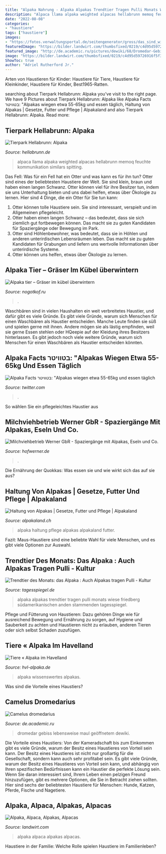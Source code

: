 ```yaml
---
title: "Alpaka Nahrung - Alpaka Alpakas Trendtier Tragen Pulli Monats Wiese Friedberg Südamerikanischen Anden Stammenden Tagesspiegel"
description: "Alpaca llama alpaka weighted alpacas hellabrunn memoq feuchte kommunikation similars spitting"
date: "2022-08-08"
categories:
- "haustiere"
tags: ["haustiere"]
images:
- "https://fotos.verwaltungsportal.de/seitengenerator/gross/das_sind_wir_-_tiere_-_alpakas.jpg"
featuredImage: "https://bilder.landwirt.com/thumbsfixed/0219/c4d95d59726916f5f3b0dfaab64ec092.jpg"
featured_image: "http://de.academic.ru/pictures/dewiki/68/Dromedar-Gebiss.jpg"
image: "https://bilder.landwirt.com/thumbsfixed/0219/c4d95d59726916f5f3b0dfaab64ec092.jpg"
ShowToc: true
author: "Adriel Rutherford Jr."
---
```



Arten von Haustieren für Kinder: Haustiere für Tiere, Haustiere für Kleinkinder, Haustiere für Kinder, Best1965-Ratten.

	

		
searching about Tierpark Hellabrunn: Alpaka you've visit to the right page. We have 9 Pictures about Tierpark Hellabrunn: Alpaka like Alpaka Facts בטוויטר: &quot;Alpakas wiegen etwa 55-65kg und essen täglich, Haltung von Alpakas | Gesetze, Futter und Pflege | Alpakaland and also Tierpark Hellabrunn: Alpaka. Read more:
		
    
## Tierpark Hellabrunn: Alpaka

<img loading=lazy src="https://www.hellabrunn.de/fileadmin/_processed_/csm_alpaka_text_2eadd0d678.png" onerror="this.onerror=null;this.src='https://tse4.mm.bing.net/th?id=OIP.9vy_P-ES2R3tpyD4X-YqJQHaKJ&amp;pid=15.1';" alt="Tierpark Hellabrunn: Alpaka">

_Source: hellabrunn.de_

>alpaca llama alpaka weighted alpacas hellabrunn memoq feuchte kommunikation similars spitting. 

	

Das Fell: Was für ein Fell hat ein Otter und was kann es für ihn tun?
Otter sind eines der beliebtesten Haustiere der Welt. Sie sind klein, braun und haben einen langen Schwanz. Otter können viel für ihre Besitzer tun, indem sie uns Unterhaltung bieten und uns dabei helfen, etwas über Ökologie zu lernen. Hier sind 4 Dinge, die ein Otter für Sie tun kann:
1) Otter können tolle Haustiere sein. Sie sind interessant, verspielt und im Allgemeinen pflegeleicht.
2) Otter haben einen langen Schwanz – das bedeutet, dass sie sich ziemlich gut fortbewegen können. Das macht sie zu guten Kandidaten für Spaziergänge oder Bewegung im Park.
3) Otter sind Höhlenbewohner, was bedeutet, dass sie in Höhlen und anderen unterirdischen Lebensräumen leben. Das macht sie zu guten Kandidaten für Grabungen und liefern uns wertvolle Informationen über unterirdische Systeme.
4) Otter können uns helfen, etwas über Ökologie zu lernen.

    
## Alpaka Tier – Gräser Im Kübel überwintern

<img loading=lazy src="http://www.tier-fotos.eu/1200/alpakalama-pacos-zoo-schmiding-130905--14612.jpg" onerror="this.onerror=null;this.src='https://tse3.mm.bing.net/th?id=OIP.xWGIqaD2WLQoOFhkYdJOiQHaFj&amp;pid=15.1';" alt="Alpaka tier – Gräser im kübel überwintern">

_Source: nogotkof.ru_

>. 

	

Waschbären sind in vielen Haushalten ein weit verbreitetes Haustier, und dafür gibt es viele Gründe.
Es gibt viele Gründe, warum sich Menschen für einen Waschbären als Haustier entscheiden. Manche Leute finden sie süß und spielen gerne mit ihnen. Andere mögen sie als lästig empfinden, weil sie gerne Essen stehlen oder HQeepie auf der Kleidung ihres Besitzers hinterlassen. Es gibt jedoch noch viele weitere Gründe, warum sich Menschen für einen Waschbären als Haustier entscheiden könnten.

    
## Alpaka Facts בטוויטר: &quot;Alpakas Wiegen Etwa 55-65kg Und Essen Täglich

<img loading=lazy src="https://pbs.twimg.com/media/DaZ8oUNWkAAh4u_.jpg:large" onerror="this.onerror=null;this.src='https://tse3.mm.bing.net/th?id=OIP.C-KCjQZh4pZlTPdirHHOGgHaLH&amp;pid=15.1';" alt="Alpaka Facts בטוויטר: &quot;Alpakas wiegen etwa 55-65kg und essen täglich">

_Source: twitter.com_

>. 

	

So wählen Sie ein pflegeleichtes Haustier aus

    
## Milchviehbetrieb Werner GbR - Spaziergänge Mit Alpakas, Eseln Und Co.

<img loading=lazy src="https://fotos.verwaltungsportal.de/seitengenerator/gross/das_sind_wir_-_tiere_-_alpakas.jpg" onerror="this.onerror=null;this.src='https://tse2.mm.bing.net/th?id=OIP.xwNd3lEXf5LXn1u4ncM5OAHaHO&amp;pid=15.1';" alt="Milchviehbetrieb Werner GbR - Spaziergänge mit Alpakas, Eseln und Co.">

_Source: hofwerner.de_

>. 

	

Die Ernährung der Quokkas: Was essen sie und wie wirkt sich das auf sie aus?

    
## Haltung Von Alpakas | Gesetze, Futter Und Pflege | Alpakaland

<img loading=lazy src="https://www.alpakaland.ch/wp-content/uploads/2020/06/Alpaka-Fütterung-2-Mobile.jpg" onerror="this.onerror=null;this.src='https://tse1.mm.bing.net/th?id=OIP.ZdJikmvPZgMs8q0aYV_gxwHaGl&amp;pid=15.1';" alt="Haltung von Alpakas | Gesetze, Futter und Pflege | Alpakaland">

_Source: alpakaland.ch_

>alpaka haltung pflege alpakas alpakaland futter. 

	

Fazit: Maus-Haustiere sind eine beliebte Wahl für viele Menschen, und es gibt viele Optionen zur Auswahl.

    
## Trendtier Des Monats: Das Alpaka : Auch Alpakas Tragen Pulli - Kultur

<img loading=lazy src="http://www.tagesspiegel.de/images/alpakas/10092144/2-format6001.jpg" onerror="this.onerror=null;this.src='https://tse1.mm.bing.net/th?id=OIP.SFVkHPnxXZoxALWTNHyqOAHaC6&amp;pid=15.1';" alt="Trendtier des Monats: das Alpaka : Auch Alpakas tragen Pulli - Kultur">

_Source: tagesspiegel.de_

>alpaka alpakas trendtier tragen pulli monats wiese friedberg südamerikanischen anden stammenden tagesspiegel. 

	

Pflege und Fütterung von Haustieren: Dazu gehören Dinge wie für ausreichend Bewegung und Ernährung zu sorgen, auf Hygiene und Sauberkeit zu achten und Haustieren nicht zu erlauben, anderen Tieren oder sich selbst Schaden zuzufügen.

    
## Tiere « Alpaka Im Havelland

<img loading=lazy src="http://hvl-alpaka.de/wp-content/uploads/2014/03/alpakafarm19.jpg" onerror="this.onerror=null;this.src='https://tse1.mm.bing.net/th?id=OIP.-0qFepdSY7M3nrAFHL-LBgHaIo&amp;pid=15.1';" alt="Tiere « Alpaka im Havelland">

_Source: hvl-alpaka.de_

>alpaka wissenswertes alpakas. 

	

Was sind die Vorteile eines Haustiers?

    
## Camelus Dromedarius

<img loading=lazy src="http://de.academic.ru/pictures/dewiki/68/Dromedar-Gebiss.jpg" onerror="this.onerror=null;this.src='https://tse4.mm.bing.net/th?id=OIP.naUU1--sU1dZkgmlLbhpIQHaFj&amp;pid=15.1';" alt="Camelus dromedarius">

_Source: de.academic.ru_

>dromedar gebiss lebensweise maul geöffnetem dewiki. 

	

Die Vorteile eines Haustiers: Von der Kameradschaft bis zum Einkommen gibt es viele Gründe, warum der Besitz eines Haustieres von Vorteil sein kann.
Der Besitz eines Haustieres ist nicht nur großartig für die Gesellschaft, sondern kann auch sehr profitabel sein. Es gibt viele Gründe, warum der Besitz eines Haustieres von Vorteil sein kann, und abhängig von Ihren spezifischen Bedürfnissen kann ein Haustier die perfekte Lösung sein. Wenn Sie daran interessiert sind, Ihrem Leben einen pelzigen Freund hinzuzufügen, gibt es mehrere Optionen, die Sie in Betracht ziehen sollten. Hier sind sechs der beliebtesten Haustiere für Menschen: Hunde, Katzen, Pferde, Fische und Nagetiere.

    
## Alpaka, Alpaca, Alpakas, Alpacas

<img loading=lazy src="https://bilder.landwirt.com/thumbsfixed/0219/c4d95d59726916f5f3b0dfaab64ec092.jpg" onerror="this.onerror=null;this.src='https://tse1.mm.bing.net/th?id=OIP.NhADjVb9a019kW4xCwOUlwAAAA&amp;pid=15.1';" alt="Alpaka, Alpaca, Alpakas, Alpacas">

_Source: landwirt.com_

>alpaka alpaca alpakas alpacas. 

	

Haustiere in der Familie: Welche Rolle spielen Haustiere im Familienleben?

